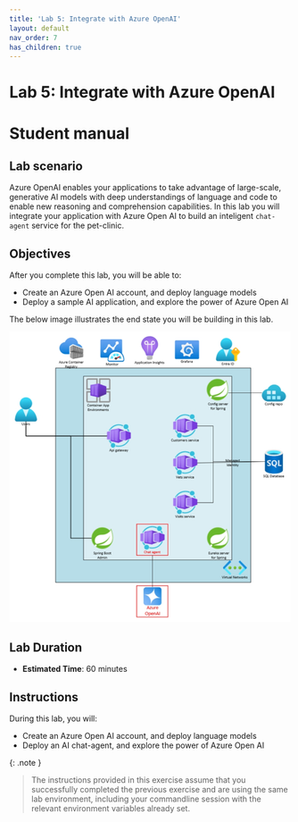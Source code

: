 ```yaml
---
title: 'Lab 5: Integrate with Azure OpenAI'
layout: default
nav_order: 7
has_children: true
---
```


# Lab 5: Integrate with Azure OpenAI

# Student manual

## Lab scenario

Azure OpenAI enables your applications to take advantage of large-scale, generative AI models with deep understandings of language and code to enable new reasoning and comprehension capabilities. In this lab you will integrate your application with Azure Open AI to build an inteligent `chat-agent` service for the pet-clinic.

## Objectives

After you complete this lab, you will be able to:

- Create an Azure Open AI account, and deploy language models
- Deploy a sample AI application, and explore the power of Azure Open AI 

The below image illustrates the end state you will be building in this lab.

![lab 5 overview](../../images/acalab5.png)

## Lab Duration

- **Estimated Time**: 60 minutes

## Instructions

During this lab, you will:

- Create an Azure Open AI account, and deploy language models
- Deploy an AI chat-agent, and explore the power of Azure Open AI

{: .note }
> The instructions provided in this exercise assume that you successfully completed the previous exercise and are using the same lab environment, including your commandline session with the relevant environment variables already set.
